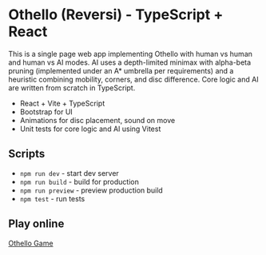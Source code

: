 # Othello (Reversi) - TypeScript + React

This is a single page web app implementing Othello with human vs human and human vs AI modes. AI uses a depth-limited minimax with alpha-beta pruning (implemented under an A* umbrella per requirements) and a heuristic combining mobility, corners, and disc difference. Core logic and AI are written from scratch in TypeScript.

- React + Vite + TypeScript
- Bootstrap for UI
- Animations for disc placement, sound on move
- Unit tests for core logic and AI using Vitest

## Scripts
- `npm run dev` - start dev server
- `npm run build` - build for production
- `npm run preview` - preview production build
- `npm test` - run tests

## Play online
[Othello Game](https://zhiliangxu.github.io/othello-game)
